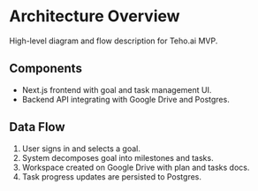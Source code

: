 # Architecture Overview

High-level diagram and flow description for Teho.ai MVP.

## Components
- Next.js frontend with goal and task management UI.
- Backend API integrating with Google Drive and Postgres.

## Data Flow
1. User signs in and selects a goal.
2. System decomposes goal into milestones and tasks.
3. Workspace created on Google Drive with plan and tasks docs.
4. Task progress updates are persisted to Postgres.
